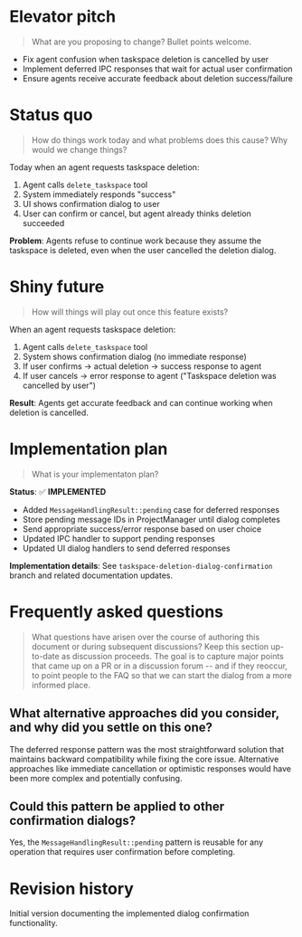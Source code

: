 <!-- 

Instructions:

* Copy this file and give it a name like my-feature-slug.md
* Leave the `>` sections in there, write your content below as if "in answer".
* For optional sections, leave the existing *NOTE*
* Copy the format for the FAQ (section heading for each question).

-->

# Elevator pitch

> What are you proposing to change? Bullet points welcome.

* Fix agent confusion when taskspace deletion is cancelled by user
* Implement deferred IPC responses that wait for actual user confirmation
* Ensure agents receive accurate feedback about deletion success/failure

# Status quo

> How do things work today and what problems does this cause? Why would we change things?

Today when an agent requests taskspace deletion:

1. Agent calls `delete_taskspace` tool
2. System immediately responds "success" 
3. UI shows confirmation dialog to user
4. User can confirm or cancel, but agent already thinks deletion succeeded

**Problem**: Agents refuse to continue work because they assume the taskspace is deleted, even when the user cancelled the deletion dialog.

# Shiny future

> How will things will play out once this feature exists?

When an agent requests taskspace deletion:

1. Agent calls `delete_taskspace` tool
2. System shows confirmation dialog (no immediate response)
3. If user confirms → actual deletion → success response to agent
4. If user cancels → error response to agent ("Taskspace deletion was cancelled by user")

**Result**: Agents get accurate feedback and can continue working when deletion is cancelled.

# Implementation plan

> What is your implementaton plan?

**Status**: ✅ **IMPLEMENTED**

* Added `MessageHandlingResult::pending` case for deferred responses
* Store pending message IDs in ProjectManager until dialog completes  
* Send appropriate success/error response based on user choice
* Updated IPC handler to support pending responses
* Updated UI dialog handlers to send deferred responses

**Implementation details**: See `taskspace-deletion-dialog-confirmation` branch and related documentation updates.

# Frequently asked questions

> What questions have arisen over the course of authoring this document or during subsequent discussions? Keep this section up-to-date as discussion proceeds. The goal is to capture major points that came up on a PR or in a discussion forum -- and if they reoccur, to point people to the FAQ so that we can start the dialog from a more informed place.

## What alternative approaches did you consider, and why did you settle on this one?

The deferred response pattern was the most straightforward solution that maintains backward compatibility while fixing the core issue. Alternative approaches like immediate cancellation or optimistic responses would have been more complex and potentially confusing.

## Could this pattern be applied to other confirmation dialogs?

Yes, the `MessageHandlingResult::pending` pattern is reusable for any operation that requires user confirmation before completing.

# Revision history

Initial version documenting the implemented dialog confirmation functionality.
